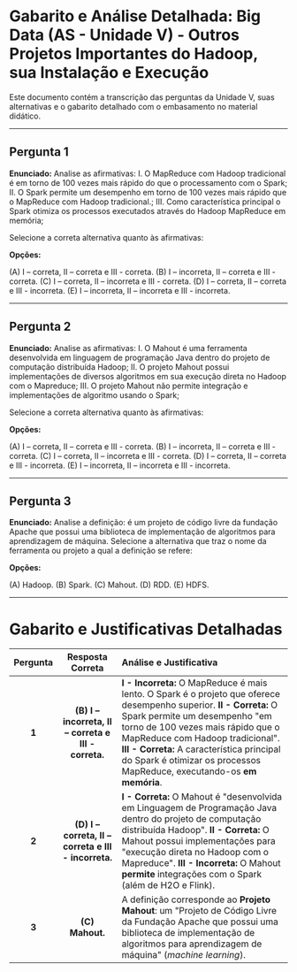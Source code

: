 # Gabarito e Análise Detalhada: Big Data (AS - Unidade V) - Outros Projetos Importantes do Hadoop, sua Instalação e Execução

Este documento contém a transcrição das perguntas da Unidade V, suas alternativas e o gabarito detalhado com o embasamento no material didático.

***

## Pergunta 1

**Enunciado:** Analise as afirmativas:
I. O MapReduce com Hadoop tradicional é em torno de 100 vezes mais rápido do que o processamento com o Spark;
II. O Spark permite um desempenho em torno de 100 vezes mais rápido que o MapReduce com Hadoop tradicional.;
III. Como característica principal o Spark otimiza os processos executados através do Hadoop MapReduce em memória;

Selecione a correta alternativa quanto às afirmativas:

**Opções:**

(A) I – correta, II – correta e III - correta.
(B) I – incorreta, II – correta e III - correta.
(C) I – correta, II – incorreta e III - correta.
(D) I – correta, II – correta e III - incorreta.
(E) I – incorreta, II – incorreta e III - incorreta.

***

## Pergunta 2

**Enunciado:** Analise as afirmativas:
I. O Mahout é uma ferramenta desenvolvida em linguagem de programação Java dentro do projeto de computação distribuída Hadoop;
II. O projeto Mahout possui implementações de diversos algoritmos em sua execução direta no Hadoop com o Mapreduce;
III. O projeto Mahout não permite integração e implementações de algoritmo usando o Spark;

Selecione a correta alternativa quanto às afirmativas:

**Opções:**

(A) I – correta, II – correta e III - correta.
(B) I – incorreta, II – correta e III - correta.
(C) I – correta, II – incorreta e III - correta.
(D) I – correta, II – correta e III - incorreta.
(E) I – incorreta, II – incorreta e III - incorreta.

***

## Pergunta 3

**Enunciado:** Analise a definição: é um projeto de código livre da fundação Apache que possui uma biblioteca de implementação de algoritmos para aprendizagem de máquina. Selecione a alternativa que traz o nome da ferramenta ou projeto a qual a definição se refere:

**Opções:**

(A) Hadoop.
(B) Spark.
(C) Mahout.
(D) RDD.
(E) HDFS.

***

# Gabarito e Justificativas Detalhadas

| Pergunta | Resposta Correta | Análise e Justificativa |
| :---: | :---: | :--- |
| **1** | **(B) I – incorreta, II – correta e III - correta.** | **I - Incorreta:** O MapReduce é mais lento. O Spark é o projeto que oferece desempenho superior. **II - Correta:** O Spark permite um desempenho "em torno de 100 vezes mais rápido que o MapReduce com Hadoop tradicional". **III - Correta:** A característica principal do Spark é otimizar os processos MapReduce, executando-os **em memória**. |
| **2** | **(D) I – correta, II – correta e III - incorreta.** | **I - Correta:** O Mahout é "desenvolvida em Linguagem de Programação Java dentro do projeto de computação distribuída Hadoop". **II - Correta:** O Mahout possui implementações para "execução direta no Hadoop com o Mapreduce". **III - Incorreta:** O Mahout **permite** integrações com o Spark (além de H2O e Flink). |
| **3** | **(C) Mahout.** | A definição corresponde ao **Projeto Mahout**: um "Projeto de Código Livre da Fundação Apache que possui uma biblioteca de implementação de algoritmos para aprendizagem de máquina" (*machine learning*). |
